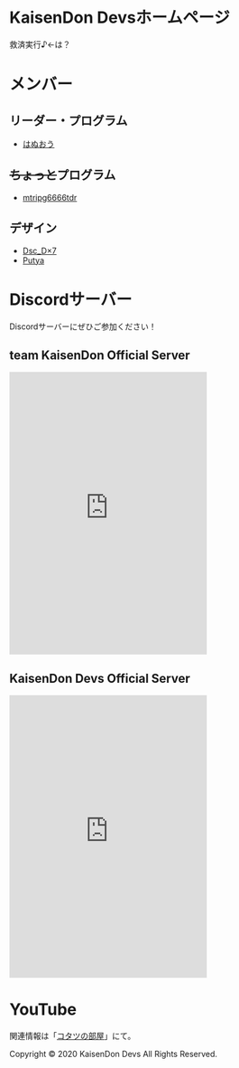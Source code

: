 # KaisenDon Devsホームページ
救済実行♪←は？


# メンバー
## リーダー・プログラム
- [はぬおう](https://twitter.com/hanuoukisendevs)
## ~~ちょっと~~プログラム
- [mtripg6666tdr](https://scrpg.tyanoyu.net)
## デザイン
- [Dsc_D×7](https://discochan.github.io)
- [Putya](http://me.scrpg.tyanoyu.net/ORE)

# Discordサーバー
Discordサーバーにぜひご参加ください！
## team KaisenDon Official Server
<iframe src="https://discordapp.com/widget?id=767381560780521473&theme=dark" width="350" height="500" allowtransparency="true" frameborder="0" sandbox="allow-popups allow-popups-to-escape-sandbox allow-same-origin allow-scripts"></iframe>

## KaisenDon Devs Official Server
<iframe src="https://discordapp.com/widget?id=718334454279700532&theme=dark" width="350" height="500" allowtransparency="true" frameborder="0" sandbox="allow-popups allow-popups-to-escape-sandbox allow-same-origin allow-scripts"></iframe>

# YouTube
関連情報は「[コタツの部屋](https://myon.page.link/hanuouyt)」にて。

Copyright &copy; 2020 KaisenDon Devs All Rights Reserved.